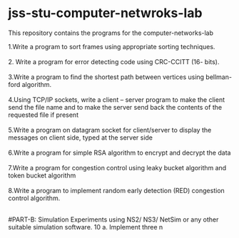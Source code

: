 # jss-stu-computer-netwroks-lab
This repository contains the programs for the computer-networks-lab


1.Write a program to sort frames using appropriate sorting techniques.<br><br>
2. Write a program for error detecting code using CRC-CCITT (16- bits).<br><br>
3.Write a program to find the shortest path between vertices using 
bellman-ford algorithm.<br><br>
4.Using TCP/IP sockets, write a client – server program to make the 
client send the file name and to make the server send back the contents 
of the requested file if present<br><br>
5.Write a program on datagram socket for client/server to display the 
messages on client side, typed at the server side<br><br>
6.Write a program for simple RSA algorithm to encrypt and decrypt the 
data<br><br>
7.Write a program for congestion control using leaky bucket algorithm 
and token bucket algorithm<br><br>
8.Write a program to implement random early detection (RED) 
congestion control algorithm.<br><br>

#PART-B: Simulation Experiments using NS2/ NS3/ NetSim or any other 
suitable simulation software.
10 a. Implement three n
